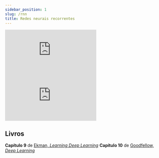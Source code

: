 ```yaml
---
sidebar_position: 1
slug: /rnn
title: Redes neurais recorrentes
---
```


<iframe style={{ display: 'block', margin: 'auto', width: '100%', height: '50vh', }} src="https://www.youtube.com/embed/AsNTP8Kwu80" frameborder="0" allowFullScreen> </iframe>

<iframe style={{ display: 'block', margin: 'auto', width: '100%', height: '50vh', }} src="https://www.youtube.com/embed/0XdPIqi0qpg" frameborder="0" allowFullScreen> </iframe>

## Livros

**Capítulo 9** de [Ekman, *Learning Deep Learning*](https://www.amazon.com.br/Learning-Deep-Processing-Transformers-Tensorflow/dp/0137470355)
**Capítulo 10** de [Goodfellow, *Deep Learning*](https://www.amazon.com.br/Deep-Learning-Ian-Goodfellow/dp/0262035618/ref=sr_1_1?__mk_pt_BR=%C3%85M%C3%85%C5%BD%C3%95%C3%91&crid=1YJ5JCYW1AMD2&dib=eyJ2IjoiMSJ9.7R5f86SUo94-brb0JVpsv3_PsCbCq1UzUs5fvwtsKO-en2OldPtL7Au2K-b3lgWlikLyqov0MZOobLdHkVK8T_Yz-lUvQWGcAHaF2-9YGvQr9v_eqRL6amvFb6vSQ0HPeiXVSHrqyAxmpQkjcaJQvMCyOU-96M1PXjLub9X5phd7KVyRk46nRUqJr6xY0govbp6xIbhn2PWA3uwINEtXMhGHSphwDTq4UyTfWA09sZw.fT_JeQBaEc5nsxhUakDYHOf4raLJxSsfIaTYy9Ylc0w&dib_tag=se&keywords=deep+learning+goodfellow&qid=1761915120&s=books&sprefix=deep+learning+goodfello%2Cstripbooks%2C186&sr=1-1&ufe=app_do%3Aamzn1.fos.4bddec23-2dcf-4403-8597-e1a02442043d)
